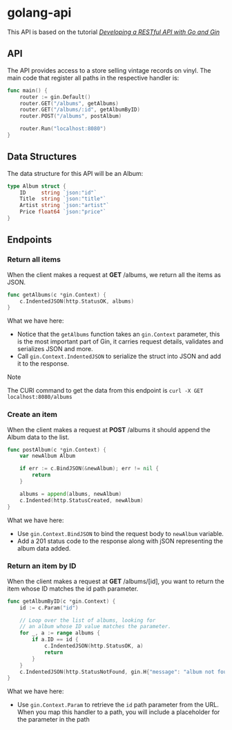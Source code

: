 # golang-api

This API is based on the tutorial [*Developing a RESTful API with Go and Gin*](https://go.dev/doc/tutorial/web-service-gin)

## API

The API provides access to a store selling vintage records on vinyl. The main code that register all paths in the respective handler is:
```go
func main() {
	router := gin.Default()
	router.GET("/albums", getAlbums)
	router.GET("/albums/:id", getAlbumByID)
	router.POST("/albums", postAlbum)

	router.Run("localhost:8080")
}
```

## Data Structures

The data structure for this API will be an Album:
```go
type Album struct {
    ID     string `json:"id"`
    Title  string `json:"title"`
    Artist string `json:"artist"`
    Price float64 `json:"price"`
}
```

## Endpoints

### Return all items

When the client makes a request at **GET** /albums, we return all the items as JSON.

```go
func getAlbums(c *gin.Context) {
    c.IndentedJSON(http.StatusOK, albums)
}
```

What we have here:
- Notice that the `getAlbums` function takes an `gin.Context` parameter, this is the most important part of Gin, it carries request details, validates and serializes JSON and more.
- Call `gin.Context.IndentedJSON` to serialize the struct into JSON and add it to the response.

> [!NOTE]
> The CURl command to get the data from this endpoint is `curl -X GET localhost:8080/albums`

### Create an item

When the client makes a request at **POST** /albums it should append the Album data to the list.

```go
func postAlbum(c *gin.Context) {
    var newAlbum Album

    if err := c.BindJSON(&newAlbum); err != nil {
        return
    }

    albums = append(albums, newAlbum)
    c.Indented(http.StatusCreated, newAlbum)
}
```

What we have here:
- Use `gin.Context.BindJSON` to bind the request body to `newAlbum` variable.
- Add a 201 status code to the response along with jSON representing the album data added.

### Return an item by ID

When the client makes a request at **GET** /albums/[id], you want to return the item whose ID matches the id path parameter.

```go
func getAlbumByID(c *gin.Context) {
    id := c.Param("id")

    // Loop over the list of albums, looking for
    // an album whose ID value matches the parameter.
    for _, a := range albums {
        if a.ID == id {
            c.IndentedJSON(http.StatusOK, a)
            return
        }
    }
    c.IndentedJSON(http.StatusNotFound, gin.H{"message": "album not found"})
}
```

What we have here:
- Use `gin.Context.Param` to retrieve the `id` path parameter from the URL. When you map this handler to a path, you will include a placeholder for the parameter in the path 